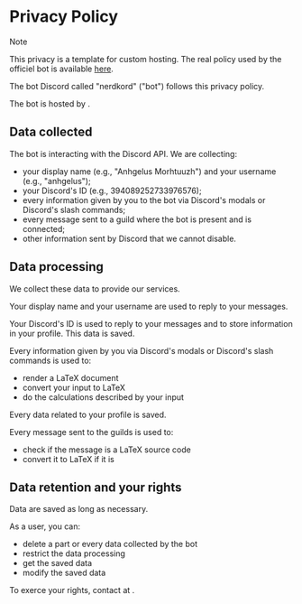 # Privacy Policy

> [!NOTE]
> This privacy is a template for custom hosting. 
> The real policy used by the officiel bot is available [here](https://cdn.anhgelus.world/md/nerdkord-privacy.md).
 
The bot Discord called "nerdkord" ("bot") follows this privacy policy.

The bot is hosted by <YOUR HOST>.

## Data collected

The bot is interacting with the Discord API.
We are collecting:
- your display name (e.g., "Anhgelus Morhtuuzh") and your username (e.g., "anhgelus");
- your Discord's ID (e.g., 394089252733976576);
- every information given by you to the bot via Discord's modals or Discord's slash commands;
- every message sent to a guild where the bot is present and is connected;
- other information sent by Discord that we cannot disable.

## Data processing

We collect these data to provide our services.

Your display name and your username are used to reply to your messages.

Your Discord's ID is used to reply to your messages and to store information in your profile. This data is saved.

Every information given by you via Discord's modals or Discord's slash commands is used to:
- render a LaTeX document
- convert your input to LaTeX
- do the calculations described by your input

Every data related to your profile is saved. 

Every message sent to the guilds is used to:
- check if the message is a LaTeX source code
- convert it to LaTeX if it is

## Data retention and your rights

Data are saved as long as necessary.

As a user, you can:
- delete a part or every data collected by the bot
- restrict the data processing
- get the saved data
- modify the saved data

To exerce your rights, contact <YOU> at <YOUR EMAIL>.
